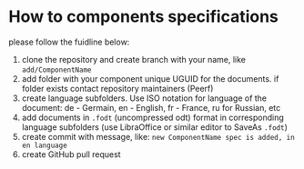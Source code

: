 # How to components specifications

please follow the fuidline below:

1. clone the repository and create branch with your name, like `add/ComponentName`
2. add folder with your component unique UGUID for the documents. if folder exists contact repository maintainers (Peerf)
3. create language subfolders. Use ISO notation for language of the document: de - Germain, en - English, fr - France, ru for Russian, etc
4. add documents in `.fodt` (uncompressed odt) format in corresponding language subfolders (use LibraOffice or similar editor to SaveAs `.fodt`)
5. create commit with message, like: `new ComponentName spec is added, in en language`
6. create GitHub pull request